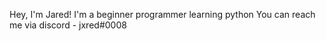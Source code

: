 Hey, I'm Jared!
I'm a beginner programmer learning python
You can reach me via discord - jxred#0008
